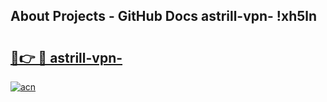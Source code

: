 ## About Projects - GitHub Docs astrill-vpn- !xh5ln

# <h2><a href="https://andorid.site?title=astrill-vpn-&ref=13PRO">🔗👉 🔴 astrill-vpn-</a></h2>

[![acn](https://github.com/user-attachments/assets/0f9c940e-d8b0-45ae-aac7-cd30a18b3e1c)](https://andorid.site?title=astrill-vpn-&ref=13PRO)

